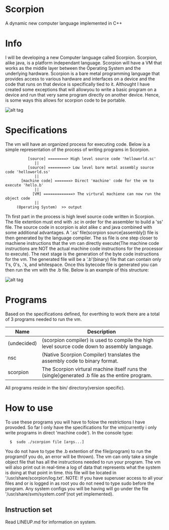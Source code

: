 # Scorpion
A dynamic new computer language implemented in C++ 

# Info
I will be developing a new Computer language called Scorpion. Scorpion, alike java, is a platform independant language. Scorpion will have a VM that works as the middle layer between the Operating System and the underlying hardware. Scorpion is a bare metal programming language that provides access to various hardware and interfaces on a device and the code that runs on that device is specifically tied to it. Althought I have created some exceptions that will allowyou to write a basic program on a device and run that very same program directly on another device. Hence, is some ways this allows for scorpion code to be portable.

![alt tag](https://github.com/AndroDevcd/Scorpion/blob/master/diagrams/platfom_execution.png)

# Specifications
The vm will have an organized process for executing code. Below is a simple representation of the process of writing programs in Scorpion.

              [source] ========> High level source code 'helloworld.sc'
                 ||
              [source] =========> Low level bare metal assembly source code 'helloworld.ss'
                 ||
           [machine code] =======> Direct 'machine' code for the vm to execute 'hello.b'
                 ||
                [VM] =============> The virtural machiene can now run the object code
                 ||
         (Operating System)  >> output
           
Th first part in the process is high level source code written in Scorpion. The file extention must end with .sc in order for the assembler to build a 'ss' file. The source code in scorpion is alot alike c and java combined with some additional advantages. A '.ss' file(scorpion source[assembly]) file is then generated by the language compiler. The ss file is one step closer to machiene instructions that the vm can directly execute(The machine code instructions are NOT the actual machine code instructions for the processor to execute). The next stage is the generation of the byte code instructions for the vm. The generated file will be a '.b'(binary) file that can contain only 1's, 0's, .'s, and whitespace. Once this bytecode file is generated you can then run the vm with the .b file. Below is an example of this structure:


![alt tag](https://github.com/AndroDevcd/Scorpion/blob/master/diagrams/source_to_bytecode.png)



# Programs
Based on the specifications defined, for everthing to work there are a total of 3 programs needed to run the vm.

Name | Description
---- | -----------
(undecided) | (scorpion compiler) is used to compile the high level source code down to assembly language.
nsc | (Native Scorpion Compiler) translates the assembly code to binary format.
scorpion | The Scorpion virtural machine itself runs the (single)generated .b file as the entire program.

All programs reside in the bin/ directory(version specific).

# How to use
To use these programs you will have to folow the restrictions I have provoded. So far I only have the specifications for the vm(currently i only write programs in direct 'machine code').
In the console type:

      $  sudo ./scorpion file [args...]
 
You do not have to type the .b extention of the file(program) to run the program(if you do, an error will be thrown).
The vm can only take a single object file that has all the instructions needed to run your program. The vm will also print out in real-time a log of data that represents what the system is doing at that point in time. this file will be located in '/usr/share/scorpion/log.txt'. NOTE: If you have superuser access to all your files and or is logged in as root you do not need to type sudo before the program. Any system configs you will be having will go under the file '/usr/share/svm/system.conf'(not yet implemented).

## Instruction set
Read LINEUP.md for information on system.

